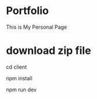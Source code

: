 # Portfolio
This is My Personal Page 

# download zip file
   cd client 
   
   npm install 
   
   npm run dev 

